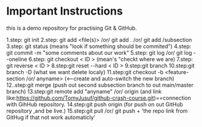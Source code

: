 # Important Instructions

this is a demo repository for practising Git & GitHub.

1.step: git init
2.step: git add <file(s)> /or/ git add . /or/ git add /subsection
3.step: git status (means "look if something should be commited")
4.step: git commit -m "some comments about our work"
5.step: git log /or/ git log --oneline
6.step: git checkout < ID > (mean's "checkt where we are)
7.step: git reverse < ID >
8.step:git reset --hard < ID >
9.step:git branch <name>
10.step:git branch -D <name of branch> (what we want delete localy)
11.step:git checkout -b <feature-section /or/ anyname> (<--create and auto-switch the new branch)
12..step:git merge <name of branch> (push out second subsection branch to out main/master branch)
13.step:git remote add "anyname" /or/ origin (and link like:https://github.com/TomyJusuf/github-crash-course.git)==connection with GihHub repository.
14.step:git push origin <name of branch> (for push on out GitHub repository ,and be live.)
15.step:git pull /or/ git push + 'the repo link from GitHug if that not work automaticly'
